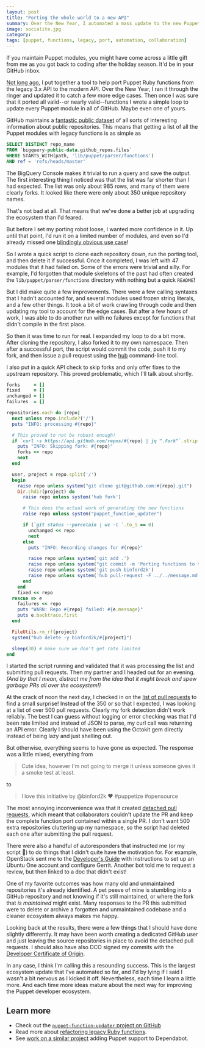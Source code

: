 ```yaml
---
layout: post
title: "Porting the whole world to a new API"
summary: Over the New Year, I automated a mass update to the new Puppet function API.
image: socialite.jpg
category:
tags: [puppet, functions, legacy, port, automation, collaboration]
---
```


If you maintain Puppet modules, you might have come across a little gift from me
as you got back to coding after the holiday season. It'd be in your GitHub inbox.

[Not long ago](/2019/11/27/automagic-function-port/), I put together a tool to
help port Puppet Ruby functions from the legacy 3.x API to the modern API. Over
the New Year, I ran it through the ringer and updated it to catch a few more
edge cases. Then once I was sure that it ported all valid--or nearly
valid--functions I wrote a simple loop to update every Puppet module in all of
GitHub. Maybe even one of yours.

GitHub maintains a [fantastic public dataset](https://codelabs.developers.google.com/codelabs/bigquery-github/index.html?index=..%2F..index#0)
of all sorts of interesting information about public repositories. This means that
getting a list of all the Puppet modules with legacy functions is as simple as

``` sql
SELECT DISTINCT repo_name
FROM `bigquery-public-data.github_repos.files`
WHERE STARTS_WITH(path, 'lib/puppet/parser/functions')
AND ref = 'refs/heads/master'
```

The BigQuery Console makes it trivial to run a query and save the output. The
first interesting thing I noticed was that the list was far shorter than I had
expected. The list was only about 985 rows, and many of them were clearly
forks. It looked like there were only about 350 unique repository names.

That's not bad at all. That means that we've done a better job at upgrading the
ecosystem than I'd feared.

But before I set my porting robot loose, I wanted more confidence in it. Up until
that point, I'd run it on a limited number of modules, and even so I'd already missed one
[blindingly obvious use case](https://github.com/binford2k/puppet-function-updater/pull/4)!

So I wrote a quick script to clone each repository down, run the porting tool,
and then delete it if successful. Once it completed, I was left with 47 modules
that it had failed on. Some of the errors were trivial and silly. For example,
I'd forgotten that module skeletons of the past had often created the
`lib/puppet/parser/functions` directory with nothing but a quick `README`!

But I did make quite a few improvements. There were a few calling syntaxes that
I hadn't accounted for, and several modules used frozen string literals, and a
few other things. It took a bit of work crawling through code and then updating
my tool to account for the edge cases. But after a few hours of work, I was able
to do another run with no failures except for functions that didn't compile in
the first place.

So then it was time to run for real. I expanded my loop to do a bit more. After
cloning the repository, I also forked it to my own namespace. Then after a successful
port, the script would commit the code, push it to my fork, and then issue a pull
request using the [hub](https://hub.github.com) command-line tool.

I also put in a quick API check to skip forks and only offer fixes to the upstream
repository. This proved problematic, which I'll talk about shortly.

``` ruby
forks     = []
fixed     = []
unchanged = []
failures  = []

repositories.each do |repo|
  next unless repo.include?('/')
  puts "INFO: processing #{repo}"

  # This proved to not be robust enough!
  if `curl -s https://api.github.com/repos/#{repo} | jq ".fork"`.strip == 'true'
    puts "INFO: Skipping fork: #{repo}"
    forks << repo
    next
  end

  user, project = repo.split('/')
  begin
    raise repo unless system("git clone git@github.com:#{repo}.git")
    Dir.chdir(project) do
      raise repo unless system('hub fork')

      # This does the actual work of generating the new functions
      raise repo unless system("puppet_function_updater")

      if (`git status --porcelain | wc -l `.to_i == 0)
        unchanged << repo
        next
      else
        puts "INFO: Recording changes for #{repo}"

        raise repo unless system('git add .')
        raise repo unless system("git commit -m 'Porting functions to the modern Puppet 4.x API'")
        raise repo unless system('git push binford2k')
        raise repo unless system('hub pull-request -F ../../message.md')
      end
    end
    fixed << repo
  rescue => e
    failures << repo
    puts "WARN: Repo #{repo} failed: #{e.message}"
    puts e.backtrace.first
  end

  FileUtils.rm_rf(project)
  system("hub delete -y binford2k/#{project}")

  sleep(30) # make sure we don't get rate limited
end
```

I started the script running and validated that it was processing the list and
submitting pull requests. Then my partner and I headed out for an evening. *(And by
that I mean, distract me from the idea that it might break and spew garbage PRs
all over the ecosystem!)*

At the crack of noon the next day, I checked in on the [list of pull requests](https://github.com/search?q=is%3Apr+author%3Abinford2k+Porting+functions+to+the+modern+Puppet+4.x+API&type=Issues)
to find a small surprise! Instead of the 350 or so that I expected, I was
looking at a list of over 500 pull requests. Clearly my fork detection didn't
work reliably.  The best I can guess without logging or error checking was that
I'd been rate limited and instead of JSON to parse, my curl call was returning
an API error.  Clearly I should have been using the Octokit gem directly instead
of being lazy and just shelling out.

But otherwise, everything seems to have gone as expected. The response was a
little mixed, everything from

> Cute idea, however I'm not going to merge it unless someone gives it a smoke test at least.

to

> I love this initiative by @binford2k ❤️ #puppetize #opensource

The most annoying inconvenience was that it created [detached pull requests](https://github.com/example42/puppet-network/pull/301#issuecomment-570910424),
which meant that collaborators couldn't update the PR and keep the complete
function port contained within a single PR. I don't want 500 extra repositories
cluttering up my namespace, so the script had deleted each one after submitting
the pull request.

There were also a handful of autoresponders that instructed me (or my script 🤣)
to do things that I didn't quite have the motivation for. For example, OpenStack
sent me to the [Developer's Guide](https://docs.openstack.org/infra/manual/developers.html)
with instructions to set up an Ubuntu One account and configure Gerrit. Another bot
told me to request a review, but then linked to a doc that didn't exist!

One of my favorite outcomes was how many old and unmaintained repositories it's
already identified. A pet peeve of mine is stumbling into a GitHub repository and
not knowing if it's still maintained, or where the fork that *is maintained* might
exist. Many responses to the PR this submitted were to delete or archive a forgotten
and unmaintained codebase and a cleaner ecosystem always makes me happy.

Looking back at the results, there were a few things that I should have done
slightly differently. It may have been worth creating a dedicated GitHub user
and just leaving the source repositories in place to avoid the detached pull requests.
I should also have also DCO signed my commits with the
[Developer Certificate of Origin](https://developercertificate.org).

In any case, I think I'm calling this a resounding success. This is the largest
ecosystem update that I've automated so far, and I'd by lying if I said I wasn't
a bit nervous as I kicked it off. Nevertheless, each time I learn a little more.
And each time more ideas mature about the next way for improving the Puppet
developer ecosystem.


## Learn more

* Check out the [`puppet-function-updater` project on GitHub](https://github.com/binford2k/puppet-function-updater)
* Read more about [refactoring legacy Ruby functions](https://puppet.com/blog/refactoring-legacy-ruby-functions/).
* See [work on a similar project](https://github.com/dependabot/dependabot-core/pull/1287) adding Puppet support to Dependabot.
